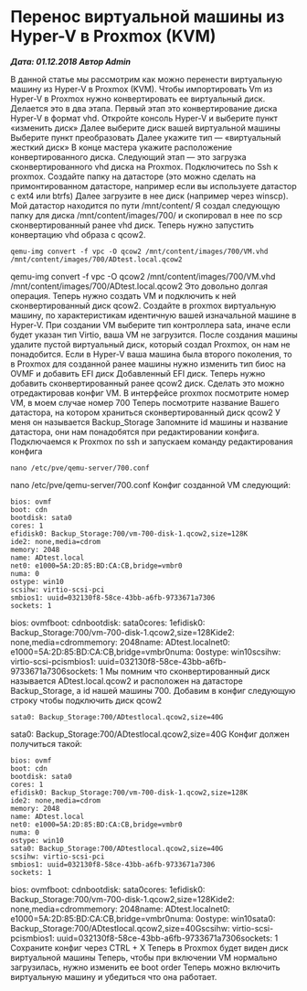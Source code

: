 # Перенос виртуальной машины из Hyper-V в Proxmox (KVM)                	  
***Дата: 01.12.2018 Автор Admin***

В данной статье мы рассмотрим как можно перенести виртуальную машину из Hyper-V в Proxmox (KVM).
Чтобы импортировать Vm из Hyper-V в Proxmox нужно конвертировать ее виртуальный диск.
Делается это в два этапа.
Первый этап это конвертирование диска Hyper-V в формат vhd.
Откройте консоль Hyper-V и выберите пункт &#171;изменить диск&#187;
Далее выберите диск вашей виртуальной машины
Выберите пункт преобразовать
Далее укажите тип &#8212; &#171;виртуальный жесткий диск&#187;
В конце мастера укажите расположение конвертированного диска.
Следующий этап &#8212; это загрузка сконвертированного vhd диска на Proxmox.
Подключитесь по Ssh к proxmox.
Создайте папку на датасторе (это можно сделать на примонтированном датасторе, например если вы используете датастор с ext4 или btrfs)
Далее загрузите в нее диск (например через winscp).
Мой датастор находится по пути /mnt/content/
Я создал следующую папку для диска /mnt/content/images/700/ и скопировал в нее по scp сконвертированный ранее vhd диск.
Теперь нужно запустить конвертацию vhd образа с qcow2.
```
qemu-img convert -f vpc -O qcow2 /mnt/content/images/700/VM.vhd /mnt/content/images/700/ADtest.local.qcow2
```
qemu-img convert -f vpc -O qcow2 /mnt/content/images/700/VM.vhd /mnt/content/images/700/ADtest.local.qcow2
Это довольно долгая операция.
Теперь нужно создать VM и подключить к ней сконвертированный диск qcow2.
Создайте в proxmox виртуальную машину, по характеристикам идентичную вашей изначальной машине в Hyper-V.
При создании VM выберите тип контроллера sata, иначе если будет указан тип Virtio, ваша VM не загрузится.
После создания машины удалите пустой виртуальный диск, который создал Proxmox, он нам не понадобится.
Если в Hyper-V ваша машина была второго поколения, то в Proxmox для созданной ранее машины нужно изменить тип биос на OVMF и добавить EFI диск
Добавленный EFI диск.
Теперь нужно добавить сконвертированный ранее qcow2 диск.
Сделать это можно отредактировав конфиг VM.
В интерфейсе proxmox посмотрите номер VM, в моем случае номер 700
Теперь посмотрите название Вашего датастора, на котором храниться сконвертированный диск qcow2
У меня он называется Backup_Storage
Запомните id машины и название датастора, они нам понадобятся при редактировании конфига.
Подключаемся к Proxmox по ssh и запускаем команду редактирования конфига
```
nano /etc/pve/qemu-server/700.conf
```
nano /etc/pve/qemu-server/700.conf
Конфиг созданной VM следующий:
```
bios: ovmf
boot: cdn
bootdisk: sata0
cores: 1
efidisk0: Backup_Storage:700/vm-700-disk-1.qcow2,size=128K
ide2: none,media=cdrom
memory: 2048
name: ADtest.local
net0: e1000=5A:2D:85:BD:CA:CB,bridge=vmbr0
numa: 0
ostype: win10
scsihw: virtio-scsi-pci
smbios1: uuid=032130f8-58ce-43bb-a6fb-9733671a7306
sockets: 1
```
bios: ovmfboot: cdnbootdisk: sata0cores: 1efidisk0: Backup_Storage:700/vm-700-disk-1.qcow2,size=128Kide2: none,media=cdrommemory: 2048name: ADtest.localnet0: e1000=5A:2D:85:BD:CA:CB,bridge=vmbr0numa: 0ostype: win10scsihw: virtio-scsi-pcismbios1: uuid=032130f8-58ce-43bb-a6fb-9733671a7306sockets: 1
Мы помним что сконвертированный диск называется ADtest.local.qcow2 и расположен на датасторе Backup_Storage, а id нашей машины 700.
Добавим в конфиг следующую строку чтобы подключить диск qcow2
```
sata0: Backup_Storage:700/ADtestlocal.qcow2,size=40G
```
sata0: Backup_Storage:700/ADtestlocal.qcow2,size=40G
Конфиг должен получиться такой:
```
bios: ovmf
boot: cdn
bootdisk: sata0
cores: 1
efidisk0: Backup_Storage:700/vm-700-disk-1.qcow2,size=128K
ide2: none,media=cdrom
memory: 2048
name: ADtest.local
net0: e1000=5A:2D:85:BD:CA:CB,bridge=vmbr0
numa: 0
ostype: win10
sata0: Backup_Storage:700/ADtestlocal.qcow2,size=40G
scsihw: virtio-scsi-pci
smbios1: uuid=032130f8-58ce-43bb-a6fb-9733671a7306
sockets: 1
```
bios: ovmfboot: cdnbootdisk: sata0cores: 1efidisk0: Backup_Storage:700/vm-700-disk-1.qcow2,size=128Kide2: none,media=cdrommemory: 2048name: ADtest.localnet0: e1000=5A:2D:85:BD:CA:CB,bridge=vmbr0numa: 0ostype: win10sata0: Backup_Storage:700/ADtestlocal.qcow2,size=40Gscsihw: virtio-scsi-pcismbios1: uuid=032130f8-58ce-43bb-a6fb-9733671a7306sockets: 1
Сохраните конфиг через CTRL + X
Теперь в Proxmox будет виден диск виртуальной машины
Теперь, чтобы при включении VM нормально загрузилась, нужно изменить ее boot order
Теперь можно включить виртуальную машину и убедиться что она работает.
&nbsp;
